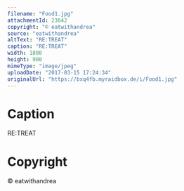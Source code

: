 ```yaml
---
filename: "Food1.jpg"
attachmentId: 23042
copyright: "© eatwithandrea"
source: "eatwithandrea"
altText: "RE:TREAT"
caption: "RE:TREAT"
width: 1800
height: 900
mimeType: "image/jpeg"
uploadDate: "2017-03-15 17:24:34"
originalUrl: "https://bxq4fb.myraidbox.de/i/Food1.jpg"
---
```


# Caption

RE:TREAT

# Copyright

© eatwithandrea
